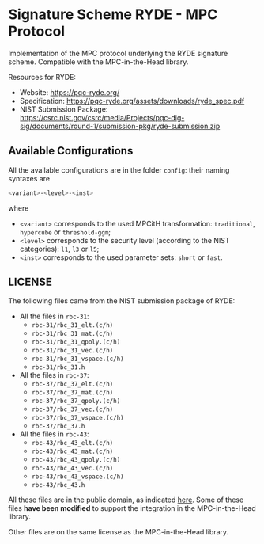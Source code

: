 # Signature Scheme RYDE - MPC Protocol

Implementation of the MPC protocol underlying the RYDE signature scheme. Compatible with the MPC-in-the-Head library.

Resources for RYDE:
 * Website: https://pqc-ryde.org/
 * Specification: https://pqc-ryde.org/assets/downloads/ryde_spec.pdf
 * NIST Submission Package: https://csrc.nist.gov/csrc/media/Projects/pqc-dig-sig/documents/round-1/submission-pkg/ryde-submission.zip

## Available Configurations

All the available configurations are in the folder `config`: their naming syntaxes are
```bash
<variant>-<level>-<inst>
```
where
 * `<variant>` corresponds to the used MPCitH transformation: `traditional`, `hypercube` or `threshold-ggm`;
 * `<level>` corresponds to the security level (according to the NIST categories): `l1`, `l3` or `l5`;
 * `<inst>` corresponds to the used parameter sets: `short` or `fast`.

## LICENSE

The following files came from the NIST submission package of RYDE:
 * All the files in `rbc-31`:
   * `rbc-31/rbc_31_elt.(c/h)`
   * `rbc-31/rbc_31_mat.(c/h)`
   * `rbc-31/rbc_31_qpoly.(c/h)`
   * `rbc-31/rbc_31_vec.(c/h)`
   * `rbc-31/rbc_31_vspace.(c/h)`
   * `rbc-31/rbc_31.h`
 * All the files in `rbc-37`:
   * `rbc-37/rbc_37_elt.(c/h)`
   * `rbc-37/rbc_37_mat.(c/h)`
   * `rbc-37/rbc_37_qpoly.(c/h)`
   * `rbc-37/rbc_37_vec.(c/h)`
   * `rbc-37/rbc_37_vspace.(c/h)`
   * `rbc-37/rbc_37.h`
 * All the files in `rbc-43`:
   * `rbc-43/rbc_43_elt.(c/h)`
   * `rbc-43/rbc_43_mat.(c/h)`
   * `rbc-43/rbc_43_qpoly.(c/h)`
   * `rbc-43/rbc_43_vec.(c/h)`
   * `rbc-43/rbc_43_vspace.(c/h)`
   * `rbc-43/rbc_43.h`

All these files are in the public domain, as indicated [here](https://csrc.nist.gov/csrc/media/Projects/pqc-dig-sig/documents/ip-statements/mira-ip-statements.pdf). Some of these files **have been modified** to support the integration in the MPC-in-the-Head library.

Other files are on the same license as the MPC-in-the-Head library.
